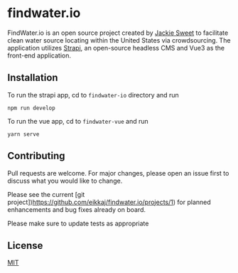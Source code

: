 # findwater.io
FindWater.io is an open source project created by [Jackie Sweet](http://eikkaj.github.io/) to facilitate clean water source locating within the United States via crowdsourcing. The application utilizes [Strapi](https://strapi.io/), an open-source headless CMS and Vue3 as the front-end application.

## Installation
To run the strapi app, cd to `findwater-io` directory and run
```
npm run develop
```

To run the vue app, cd to `findwater-vue` and run
```
yarn serve
```

## Contributing
Pull requests are welcome. For major changes, please open an issue first to discuss what you would like to change.

Please see the current [git project])https://github.com/eikkaj/findwater.io/projects/1) for planned enhancements and bug fixes already on board.

Please make sure to update tests as appropriate

## License
[MIT](https://choosealicense.com/licenses/mit/)